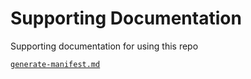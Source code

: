 # Supporting Documentation

Supporting documentation for using this repo

[`generate-manifest.md`](generate-manifest.md)